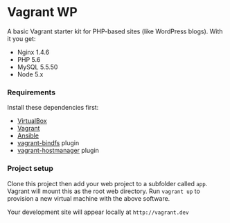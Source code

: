 # Vagrant WP

A basic Vagrant starter kit for PHP-based sites (like WordPress blogs). With it you get:

* Nginx 1.4.6
* PHP 5.6
* MySQL 5.5.50
* Node 5.x

### Requirements

Install these dependencies first:

* [VirtualBox](https://www.virtualbox.org/)
* [Vagrant](https://www.vagrantup.com/downloads.html)
* [Ansible](http://docs.ansible.com/ansible/intro_installation.html)
* [vagrant-bindfs](https://github.com/gael-ian/vagrant-bindfs#installation) plugin
* [vagrant-hostmanager](https://github.com/smdahlen/vagrant-hostmanager#installation) plugin

### Project setup

Clone this project then add your web project to a subfolder called `app`. Vagrant will mount this as the root web directory.
Run `vagrant up` to provision a new virtual machine with the above software.

Your development site will appear locally at `http://vagrant.dev`
